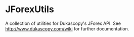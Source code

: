 JForexUtils
===========

A collection of utilities for Dukascopy's JForex API.
See http://www.dukascopy.com/wiki for further documentation.
